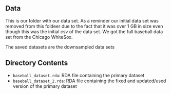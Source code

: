 ## Data

This is our folder with our data set. As a reminder our initial data set was removed from this foldeer due to the fact that it was over 1 GB in size even though this was the initial csv of the data set. We got the full baseball data set from the Chicago WhiteSox. 

The saved datasets are the downsampled data sets

## Directory Contents

- `baseball_dataset.rda`: RDA file containing the primary dataset
- `baseball_dataset_2.rda`: RDA file containing the fixed and updated/used version of the primary dataset

